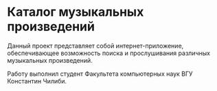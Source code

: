 # Каталог музыкальных произведений

Данный проект представляет собой интернет-приложение, обеспечивающее возможность поиска и прослушивания различных музыкальных произведений.

Работу выполнил студент Факультета компьютерных наук ВГУ Константин Чилиби.
